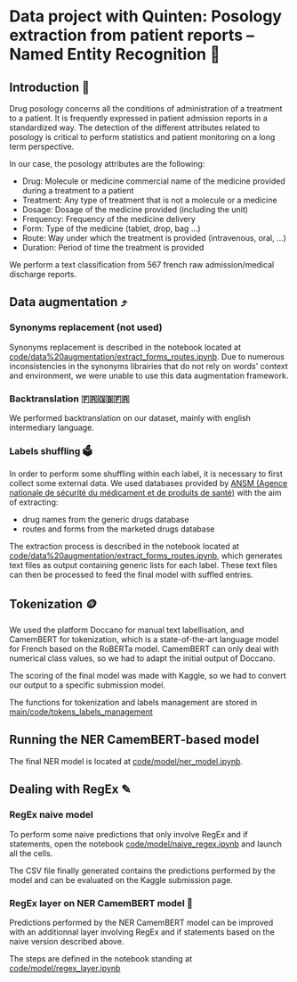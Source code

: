 # Data project with Quinten: Posology extraction from patient reports – Named Entity Recognition 🏥 

## Introduction 💊

Drug posology concerns all the conditions of  administration of a treatment to a patient. It is  frequently expressed in patient admission reports in  a standardized way.
The detection of the different attributes related to  posology is critical to perform statistics and patient monitoring on a long term perspective.

In our case, the posology attributes are the following:

- Drug: Molecule or medicine commercial name of the medicine provided during a treatment to a patient
- Treatment: Any type of treatment that is not a molecule or a medicine
- Dosage: Dosage of the medicine provided (including the unit)
- Frequency: Frequency of the medicine delivery
- Form: Type of the medicine (tablet, drop, bag ...)
- Route: Way under which the treatment is provided (intravenous, oral, ...)
- Duration: Period of time the treatment is provided

We perform a text classification from 567 french raw admission/medical discharge reports.


## Data augmentation ⤴

### Synonyms replacement (not used)

Synonyms replacement is described in the notebook located at [code/data%20augmentation/extract_forms_routes.ipynb](code/data%20augmentation/extract_forms_routes.ipynb). Due to numerous inconsistencies in the synonyms librairies that do not rely on words' context and environment, we were unable to use this data augmentation framework.

### Backtranslation 🇫🇷🇬🇧🇫🇷

We performed backtranslation on our dataset, mainly with english intermediary language.

### Labels shuffling 🗳

In order to perform some shuffling within each label, it is necessary to first collect some external data. We used databases provided by [ANSM (Agence nationale de sécurité du médicament et de produits de santé)](https://base-donnees-publique.medicaments.gouv.fr/telechargement.php) with the aim of extracting:


*   drug names from the generic drugs database
*   routes and forms from the marketed drugs database

The extraction process is described in the notebook located at [code/data%20augmentation/extract_forms_routes.ipynb](code/data%20augmentation/extract_forms_routes.ipynb), which generates text files as output containing generic lists for each label. These text files can then be processed to feed the final model with suffled entries.

## Tokenization 🪙

We used the platform Doccano for manual text labellisation, and CamemBERT for tokenization, which is a state-of-the-art language model for French based on the RoBERTa model. CamemBERT can only deal with numerical class values, so we had to adapt the initial output of Doccano.

The scoring of the final model was made with Kaggle, so we had to convert our output to a specific submission model.

The functions for tokenization and labels management are stored in [main/code/tokens_labels_management](main/code/tokens_labels_management)

## Running the NER CamemBERT-based model

The final NER model is located at [code/model/ner_model.ipynb](code/model/ner_model.ipynb).

## Dealing with RegEx ✎

### RegEx naive model

To perform some naive predictions that only involve RegEx and if statements, open the notebook [code/model/naive_regex.ipynb](code/model/naive_regex.ipynb) and launch all the cells.

The CSV file finally generated contains the predictions performed by the model and can be evaluated on the Kaggle submission page.

### RegEx layer on NER CamemBERT model 🧀

Predictions performed by the NER CamemBERT model can be improved with an additionnal layer involving RegEx and if statements based on the naive version described above.

The steps are defined in the notebook standing at [code/model/regex_layer.ipynb](code/model/regex_layer.ipynb)
